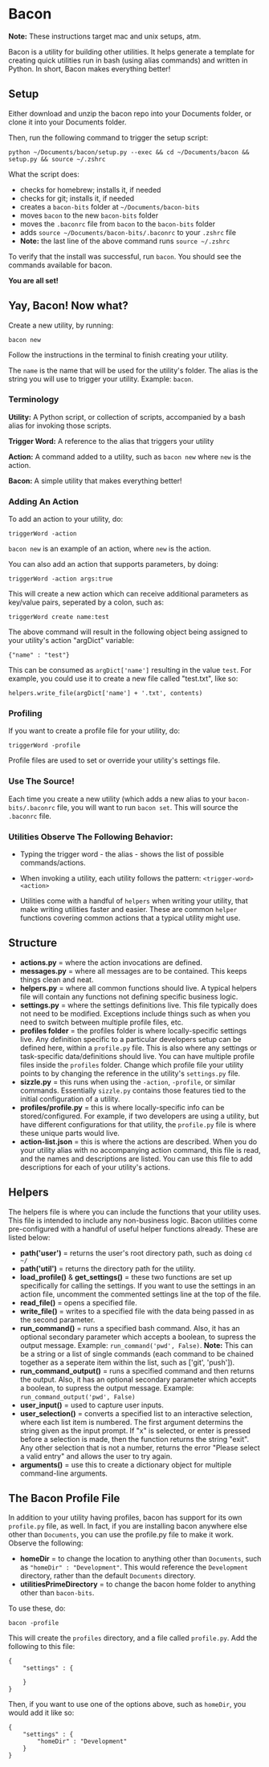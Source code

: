 # Bacon #

__Note:__ These instructions target mac and unix setups, atm.

Bacon is a utility for building other utilities. It helps generate a template for creating quick utilities run in bash (using alias commands) and written in Python.  In short, Bacon makes everything better!

## Setup ##

Either download and unzip the bacon repo into your Documents folder, or clone it into your Documents folder.

Then, run the following command to trigger the setup script:

```
python ~/Documents/bacon/setup.py --exec && cd ~/Documents/bacon && setup.py && source ~/.zshrc
```

What the script does:

- checks for homebrew; installs it, if needed
- checks for git; installs it, if needed
- creates a `bacon-bits` folder at `~/Documents/bacon-bits`
- moves `bacon` to the new `bacon-bits` folder
- moves the `.baconrc` file from `bacon` to the `bacon-bits` folder
- adds `source ~/Documents/bacon-bits/.baconrc` to your `.zshrc` file
- __Note:__ the last line of the above command runs `source ~/.zshrc`

To verify that the install was successful, run `bacon`. You should see the commands available for bacon.

__You are all set!__

## Yay, Bacon! Now what? ##

Create a new utility, by running:

```
bacon new
```

Follow the instructions in the terminal to finish creating your utility. 

The `name` is the name that will be used for the utility's folder. The alias is the string you will use to trigger your utility. Example: `bacon`.

### Terminology ###

__Utility:__ A Python script, or collection of scripts, accompanied by a bash alias for invoking those scripts.

__Trigger Word:__ A reference to the alias that triggers your utility

__Action:__ A command added to a utility, such as `bacon new` where `new` is the action.

__Bacon:__ A simple utility that makes everything better!

### Adding An Action ###

To add an action to your utility, do:

```
triggerWord -action
```

`bacon new` is an example of an action, where `new` is the action.

You can also add an action that supports parameters, by doing:

```
triggerWord -action args:true
```

This will create a new action which can receive additional parameters as key/value pairs, seperated by a colon, such as:

```
triggerWord create name:test
```

The above command will result in the following object being assigned to your utility's action "argDict" variable:

```
{"name" : "test"}
```

This can be consumed as `argDict['name']` resulting in the value `test`. For example, you could use it to create a new file called "test.txt", like so:

```
helpers.write_file(argDict['name'] + '.txt', contents)
```

### Profiling ###

If you want to create a profile file for your utility, do:

```
triggerWord -profile
```

Profile files are used to set or override your utility's settings file.

### Use The Source! ###

Each time you create a new utility (which adds a new alias to your `bacon-bits/.baconrc` file, you will want to run `bacon set`.  This will source the `.baconrc` file.

### Utilities Observe The Following Behavior: ###

- Typing the trigger word - the alias - shows the list of possible commands/actions.

- When invoking a utility, each utility follows the pattern: `<trigger-word> <action>`

- Utilities come with a handful of `helpers` when writing your utility, that make writing utilities faster and easier.  These are common `helper` functions covering common actions that a typical utility might use.

## Structure ##

- __actions.py__ = where the action invocations are defined.
- __messages.py__ = where all messages are to be contained.  This keeps things clean and neat.
- __helpers.py__ = where all common functions should live.  A typical helpers file will contain any functions not defining specific business logic.
- __settings.py__ = where the settings definitions live.  This file typically does not need to be modified. Exceptions include things such as when you need to switch between multiple profile files, etc.
- __profiles folder__ = the profiles folder is where locally-specific settings live.  Any definition specific to a particular developers setup can be defined here, within a `profile.py` file.  This is also where any settings or task-specific data/definitions should live.  You can have multiple profile files inside the `profiles` folder.  Change which profile file your utility points to by changing the reference in the utility's `settings.py` file.
- __sizzle.py__ = this runs when using the `-action`, `-profile`, or similar commands. Essentially `sizzle.py` contains those features tied to the initial configuration of a utility.
- __profiles/profile.py__ = this is where locally-specific info can be stored/configured. For example, if two developers are using a utility, but have different configurations for that utility, the `profile.py` file is where these unique parts would live.
- __action-list.json__ = this is where the actions are described.  When you do your utility alias with no accompanying action command, this file is read, and the names and descriptions are listed. You can use this file to add descriptions for each of your utility's actions.

## Helpers ##

The helpers file is where you can include the functions that your utility uses.  This file is intended to include any non-business logic.  Bacon utilities come pre-configured with a handful of useful helper functions already.  These are listed below:

- __path('user')__ = returns the user's root directory path, such as doing `cd ~/`
- __path('util')__ = returns the directory path for the utility.
- __load_profile()__ & __get_settings()__ = these two functions are set up specifically for calling the settings.  If you want to use the settings in an action file, uncomment the commented settings line at the top of the file.
- __read_file()__ = opens a specified file.
- __write_file()__ = writes to a specified file with the data being passed in as the second parameter.
- __run_command()__ = runs a specified bash command. Also, it has an optional secondary parameter which accepts a boolean, to supress the output message. Example: `run_command('pwd', False)`. __Note:__ This can be a string or a list of single commands (each command to be chained together as a seperate item within the list, such as ['git', 'push']).
- __run_command_output()__ = runs a specified command and then returns the output.  Also, it has an optional secondary parameter which accepts a boolean, to supress the output message. Example: `run_command_output('pwd', False)`
- __user_input()__ = used to capture user inputs.
- __user_selection()__ = converts a specified list to an interactive selection, where each list item is numbered.  The first argument determins the string given as the input prompt.  If "x" is selected, or enter is pressed before a selection is made, then the function returns the string "exit".  Any other selection that is not a number, returns the error "Please select a valid entry" and allows the user to try again.
- __arguments()__ = use this to create a dictionary object for multiple command-line arguments.

## The Bacon Profile File ##

In addition to your utility having profiles, bacon has support for its own `profile.py` file, as well.  In fact, if you are installing bacon anywhere else other than `Documents`, you can use the profile.py file to make it work.  Observe the following:

- __homeDir__ = to change the location to anything other than `Documents`, such as `"homeDir" : "Development"`. This would reference the `Development` directory, rather than the default `Documents` directory.
- __utilitiesPrimeDirectory__ = to change the bacon home folder to anything other than `bacon-bits`.

To use these, do:

```
bacon -profile
```

This will create the `profiles` directory, and a file called `profile.py`.  Add the following to this file:

```
{
    "settings" : {

    }
}
```

Then, if you want to use one of the options above, such as `homeDir`, you would add it like so:

```
{
    "settings" : {
        "homeDir" : "Development"
    }
}
```